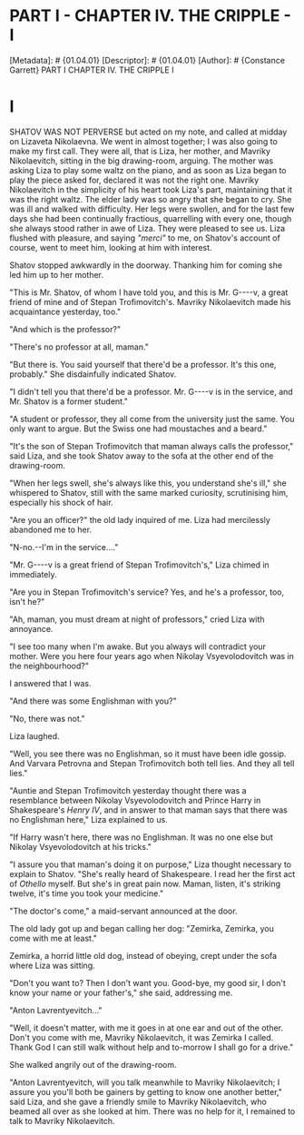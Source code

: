 # PART I - CHAPTER IV. THE CRIPPLE - I
[Metadata]: # {01.04.01}
[Descriptor]: # {01.04.01}
[Author]: # {Constance Garrett}
PART I
CHAPTER IV. THE CRIPPLE
I
# I
SHATOV WAS NOT PERVERSE but acted on my note, and called at midday on Lizaveta
Nikolaevna. We went in almost together; I was also going to make my first call.
They were all, that is Liza, her mother, and Mavriky Nikolaevitch, sitting in
the big drawing-room, arguing. The mother was asking Liza to play some waltz on
the piano, and as soon as Liza began to play the piece asked for, declared it
was not the right one. Mavriky Nikolaevitch in the simplicity of his heart took
Liza's part, maintaining that it was the right waltz. The elder lady was so
angry that she began to cry. She was ill and walked with difficulty. Her legs
were swollen, and for the last few days she had been continually fractious,
quarrelling with every one, though she always stood rather in awe of Liza. They
were pleased to see us. Liza flushed with pleasure, and saying _"merci"_ to me,
on Shatov's account of course, went to meet him, looking at him with interest.

Shatov stopped awkwardly in the doorway. Thanking him for coming she led him up
to her mother.

"This is Mr. Shatov, of whom I have told you, and this is Mr. G----v, a great
friend of mine and of Stepan Trofimovitch's. Mavriky Nikolaevitch made his
acquaintance yesterday, too."

"And which is the professor?"

"There's no professor at all, maman."

"But there is. You said yourself that there'd be a professor. It's this one,
probably." She disdainfully indicated Shatov.

"I didn't tell you that there'd be a professor. Mr. G----v is in the service,
and Mr. Shatov is a former student."

"A student or professor, they all come from the university just the same. You
only want to argue. But the Swiss one had moustaches and a beard."

"It's the son of Stepan Trofimovitch that maman always calls the professor,"
said Liza, and she took Shatov away to the sofa at the other end of the
drawing-room.

"When her legs swell, she's always like this, you understand she's ill," she
whispered to Shatov, still with the same marked curiosity, scrutinising him,
especially his shock of hair.

"Are you an officer?" the old lady inquired of me. Liza had mercilessly
abandoned me to her.

"N-no.--I'm in the service...."

"Mr. G----v is a great friend of Stepan Trofimovitch's," Liza chimed in
immediately.

"Are you in Stepan Trofimovitch's service? Yes, and he's a professor, too,
isn't he?"

"Ah, maman, you must dream at night of professors," cried Liza with annoyance.

"I see too many when I'm awake. But you always will contradict your mother.
Were you here four years ago when Nikolay Vsyevolodovitch was in the
neighbourhood?"

I answered that I was.

"And there was some Englishman with you?"

"No, there was not."

Liza laughed.

"Well, you see there was no Englishman, so it must have been idle gossip. And
Varvara Petrovna and Stepan Trofimovitch both tell lies. And they all tell
lies."

"Auntie and Stepan Trofimovitch yesterday thought there was a resemblance
between Nikolay Vsyevolodovitch and Prince Harry in Shakespeare's _Henry IV_,
and in answer to that maman says that there was no Englishman here," Liza
explained to us.

"If Harry wasn't here, there was no Englishman. It was no one else but Nikolay
Vsyevolodovitch at his tricks."

"I assure you that maman's doing it on purpose," Liza thought necessary to
explain to Shatov. "She's really heard of Shakespeare. I read her the first act
of _Othello_ myself. But she's in great pain now. Maman, listen, it's striking
twelve, it's time you took your medicine."

"The doctor's come," a maid-servant announced at the door.

The old lady got up and began calling her dog: "Zemirka, Zemirka, you come with
me at least."

Zemirka, a horrid little old dog, instead of obeying, crept under the sofa
where Liza was sitting.

"Don't you want to? Then I don't want you. Good-bye, my good sir, I don't know
your name or your father's," she said, addressing me.

"Anton Lavrentyevitch..."

"Well, it doesn't matter, with me it goes in at one ear and out of the other.
Don't you come with me, Mavriky Nikolaevitch, it was Zemirka I called. Thank
God I can still walk without help and to-morrow I shall go for a drive."

She walked angrily out of the drawing-room.

"Anton Lavrentyevitch, will you talk meanwhile to Mavriky Nikolaevitch; I
assure you you'll both be gainers by getting to know one another better," said
Liza, and she gave a friendly smile to Mavriky Nikolaevitch, who beamed all
over as she looked at him. There was no help for it, I remained to talk to
Mavriky Nikolaevitch.

